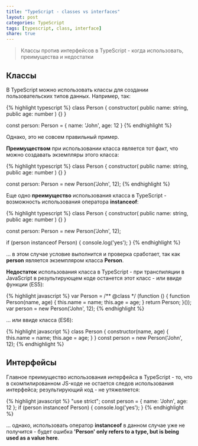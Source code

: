 ```yaml
---
title: "TypeScript - classes vs interfaces"
layout: post
categories: TypeScript
tags: [typescript, class, interface]
share: true
---
```


> Классы против интерфейсов в TypeScript - когда использовать, преимущества и недостатки

## Классы

В TypeScript можно использовать классы для создании пользовательских типов данных. Например, так:

{% highlight typescript %}
class Person {
  constructor(
    public name: string,
    public age: number
  ) {}
}

const person: Person = {
  name: 'John',
  age: 12
}
{% endhighlight %}

Однако, это не совсем правильный пример.

**Преимуществом** при использовании класса является тот факт, что можно создавать экземпляры этого класса:

{% highlight typescript %}
class Person {
  constructor(
    public name: string,
    public age: number
  ) {}
}

const person: Person = new Person('John', 12);
{% endhighlight %}

Еще одно **преимущество** использования класса в TypeScript - возможность использования оператора **instanceof**:

{% highlight typescript %}
class Person {
  constructor(
    public name: string,
    public age: number
  ) {}
}

const person: Person = new Person('John', 12);

if (person instanceof Person) {
  console.log('yes');
}
{% endhighlight %}

... в этом случае условие выполнится и проверка сработает, так как **person** является экземпляром класса **Person**.

**Недостаток** использования класса в TypeScript - при транспиляции в JavaScript в результирующем коде останется этот класс - или ввиде функции (ES5):

{% highlight javascript %}
var Person = /** @class */ (function () {
  function Person(name, age) {
    this.name = name;
    this.age = age;
  }
  return Person;
}());
var person = new Person('John', 12);
{% endhighlight %}

... или ввиде класса (ES6):

{% highlight javascript %}
class Person {
  constructor(name, age) {
    this.name = name;
    this.age = age;
  }
}
const person = new Person('John', 12);
{% endhighlight %}

## Интерфейсы

Главное преимущество использования интерфейса в TypeScript - то, что в скомпилированном JS-коде не остается следов использования интерфейса; результирующий код - не утяжеляется:

{% highlight javascript %}
"use strict";
const person = { name: 'John', age: 12 };
if (person instanceof Person) {
  console.log('yes');
}
{% endhighlight %}

... однако, использовать оператор **instanceof** в данном случае уже не получится - будет ошибка **'Person' only refers to a type, but is being used as a value here**.